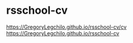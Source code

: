 # rsschool-cv
https://GregoryLegchilo.github.io/rsschool-cv/cv
https://GregoryLegchilo.github.io/rsschool-cv